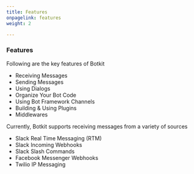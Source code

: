 ```yaml
---
title: Features
onpagelink: features
weight: 2

---
```


### Features

Following are the key features of Botkit

- Receiving Messages
- Sending Messages
- Using Dialogs
- Organize Your Bot Code
- Using Bot Framework Channels
- Building &amp; Using Plugins
- Middlewares
 
Currently, Botkit supports receiving messages from a variety of sources

- Slack Real Time Messaging (RTM)
- Slack Incoming Webhooks
- Slack Slash Commands
- Facebook Messenger Webhooks
- Twilio IP Messaging
 